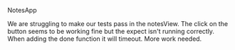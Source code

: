 NotesApp

We are struggling to make our tests pass in the notesView. The click on the button seems to be working fine but the expect isn't running correctly. When adding the done function it will timeout. More work needed.
